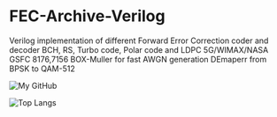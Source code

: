 # FEC-Archive-Verilog
Verilog implementation of different Forward Error Correction coder and decoder BCH, RS, Turbo code, Polar code and LDPC 5G/WIMAX/NASA GSFC 8176,7156 
BOX-Muller for fast AWGN generation 
DEmaperr from BPSK to QAM-512

![My GitHub](https://github-readme-stats.vercel.app/api?username=Lcrypto&count_private=true&show_icons=true&theme=buefy&include_all_commits=true)

![Top Langs](https://github-readme-stats.vercel.app/api/top-langs/?username=Lcrypto&theme=buefy&hide=html,php,css&count_private=true&show_icons=true&layout=compact)
